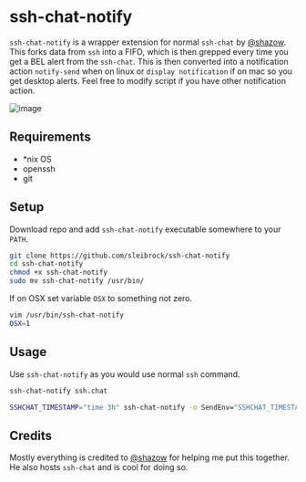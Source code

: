 ssh-chat-notify
===============

`ssh-chat-notify` is a wrapper extension for normal `ssh-chat` by [@shazow](https://github.com/shazow). This forks data from `ssh` into a FIFO, which is then grepped every time you get a BEL alert from the `ssh-chat`. This is then converted into a notification action `notify-send` when on linux or `display notification` if on mac so you get desktop alerts. Feel free to modify script if you have other notification action.

![image](https://cloud.githubusercontent.com/assets/15330989/17787795/ab84f9a8-6558-11e6-82f1-826f4304f110.png)

## Requirements

* *nix OS
* openssh
* git

## Setup

Download repo and add `ssh-chat-notify` executable somewhere to your `PATH`.
``` bash
git clone https://github.com/sleibrock/ssh-chat-notify
cd ssh-chat-notify
chmod +x ssh-chat-notify
sudo mv ssh-chat-notify /usr/bin/
```

If on OSX set variable `OSX` to something not zero.
``` bash
vim /usr/bin/ssh-chat-notify
OSX=1
```

## Usage

Use `ssh-chat-notify` as you would use normal `ssh` command.
``` bash
ssh-chat-notify ssh.chat
```
``` bash
SSHCHAT_TIMESTAMP="time 3h" ssh-chat-notify -o SendEnv="SSHCHAT_TIMESTAMP" test@asmirnov.xyz -p 2022
```

## Credits

Mostly everything is credited to [@shazow](https://github.com/shazow) for helping me put this together. He also hosts `ssh-chat` and is cool for doing so.
